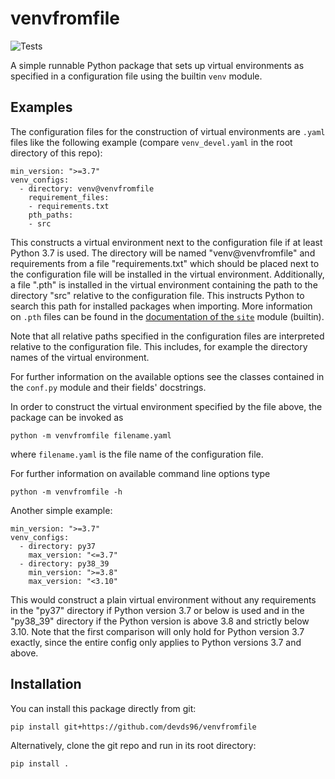 # venvfromfile

![Tests](https://github.com/devds96/venvfromfile/actions/workflows/tests.yml/badge.svg)

A simple runnable Python package that sets up virtual environments as
specified in a configuration file using the builtin `venv` module.


## Examples
The configuration files for the construction of virtual environments are
`.yaml` files like the following example (compare `venv_devel.yaml`
in the root directory of this repo):
```
min_version: ">=3.7"
venv_configs:
  - directory: venv@venvfromfile
    requirement_files:
    - requirements.txt
    pth_paths:
    - src
```
This constructs a virtual environment next to the configuration file if
at least Python 3.7 is used. The directory will be named
"venv@venvfromfile" and requirements from a file "requirements.txt"
which should be placed next to the configuration file will be installed
in the virtual environment.
Additionally, a file ".pth" is installed in the virtual environment
containing the path to the directory "src" relative to the configuration
file. This instructs Python to search this path for installed packages
when importing. More information on `.pth` files can be found in the
[documentation of the `site`](https://docs.python.org/3/library/site.html)
module (builtin).

Note that all relative paths specified in the configuration files are
interpreted relative to the configuration file. This includes, for
example the directory names of the virtual environment.

For further information on the available options see the classes
contained in the `conf.py` module and their fields' docstrings.

In order to construct the virtual environment specified by the file
above, the package can be invoked as
```
python -m venvfromfile filename.yaml
```
where `filename.yaml` is the file name of the configuration file.

For further information on available command line options type
```
python -m venvfromfile -h
```

Another simple example:
```
min_version: ">=3.7"
venv_configs:
  - directory: py37
    max_version: "<=3.7"
  - directory: py38_39
    min_version: ">=3.8"
    max_version: "<3.10"
```
This would construct a plain virtual environment without any
requirements in the "py37" directory if Python version 3.7 or below
is used and in the "py38_39" directory if the Python version is above
3.8 and strictly below 3.10. Note that the first comparison will only
hold for Python version 3.7 exactly, since the entire config only
applies to Python versions 3.7 and above.


## Installation
You can install this package directly from git:
```
pip install git+https://github.com/devds96/venvfromfile
```

Alternatively, clone the git repo and run in its root directory:
```
pip install .
```
